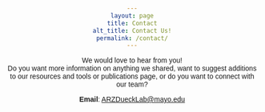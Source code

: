 ```yaml
---
layout: page
title: Contact
alt_title: Contact Us!
permalink: /contact/
---
```


We would love to hear from you!<br> 
Do you want more information on anything we shared, want to suggest additions to our resources and tools or publications page, or do you want to connect with our team?

**Email**: [ARZDueckLab@mayo.edu](mailto:ARZDueckLab@mayo.edu)


<html>
<head>
    <title>Contact Us</title>
    <style>
        body {
            text-align: center;
            font-family: Arial, sans-serif;
        }

        h1 {
            font-size: 24px;
            margin-bottom: 20px;
        }

        form {
            max-width: 400px;
            margin: 0 auto;
            padding: 20px;
            border: 1px solid #ccc;
            border-radius: 10px;
            box-shadow: 0 0 10px rgba(0, 0, 0, 0.1);
        }

        label {
            display: block;
            font-weight: bold;
            margin-top: 10px;
        }

        input[type="text"],
        input[type="email"],
        textarea {
            width: 100%;
            padding: 10px;
            margin-top: 5px;
            margin-bottom: 15px;
            border: 1px solid #ccc;
            border-radius: 5px;
        }

        textarea {
            resize: vertical;
        }

        input[type="submit"] {
            background-color: #2596be;
            color: white;
            border: none;
            padding: 10px 20px;
            text-align: center;
            text-decoration: none;
            display: inline-block;
            font-size: 16px;
            margin: 10px 0;
            cursor: pointer;
            border-radius: 5px;
        }
    </style>
</head>

<?php
if ($_SERVER["REQUEST_METHOD"] == "POST") {
    // Retrieve form data
    $name = $_POST["name"];
    $email = $_POST["email"];
    $message = $_POST["message"];

    // Recipient email address
    $to = "DueckLab@mayo.edu";

    // Subject and message
    $subject = "Contact Form Submission from $name";
    $message = "Name: $name\nEmail: $email\nMessage:\n$message";

    // Additional headers
    $headers = "From: $email";

    // Send email
    if (mail($to, $subject, $message, $headers)) {
        echo "Thank you for your message!";
    } else {
        echo "Oops! Something went wrong.";
    }
}
?>






